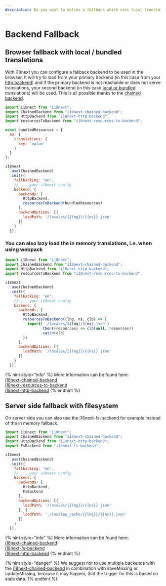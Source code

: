 ```yaml
---
description: Do you want to define a fallback which uses local translations?
---
```


# Backend Fallback

## Browser fallback with local / bundled translations

With i18next you can configure a fallback backend to be used in the browser. It will try to load from your primary backend \(in this case from your [http backend](https://github.com/i18next/i18next-http-backend)\) and if the primary backend is not reachable or does not serve translations, your second backend \(in this case [local or bundled](https://github.com/i18next/i18next-resources-to-backend) translations\) will be used. This is all possible thanks to the [chained backend](https://github.com/i18next/i18next-chained-backend).

```javascript
import i18next from "i18next";
import ChainedBackend from "i18next-chained-backend";
import HttpBackend from "i18next-http-backend";
import resourcesToBackend from "i18next-resources-to-backend";

const bundledResources = {
  en: {
    translations: {
      key: 'value'
    }
  }
};

i18next
  .use(ChainedBackend)
  .init({
    fallbackLng: "en",
    // ... your i18next config
    backend: {
      backends: [
        HttpBackend,
        resourcesToBackend(bundledResources)
      ],
      backendOptions: [{
        loadPath: '/locales/{{lng}}/{{ns}}.json'
      }]
    }
  });
```

### You can also lazy load the in memory translations, i.e. when using webpack

```javascript
import i18next from "i18next";
import ChainedBackend from "i18next-chained-backend";
import HttpBackend from "i18next-http-backend";
import resourcesToBackend from "i18next-resources-to-backend";

i18next
  .use(ChainedBackend)
  .init({
    fallbackLng: "en",
    // ... your i18next config
    backend: {
      backends: [
        HttpBackend,
        resourcesToBackend((lng, ns, clb) => {
          import(`./locales/${lng}/${ns}.json`)
                .then((resources) => clb(null, resources))
                .catch(clb)
        })
      ],
      backendOptions: [{
        loadPath: '/locales/{{lng}}/{{ns}}.json'
      }]
    }
  });
```

{% hint style="info" %}
More information can be found here:  
[i18next-chained-backend](https://github.com/i18next/i18next-chained-backend)  
[i18next-resources-to-backend](https://github.com/i18next/i18next-resources-to-backend)  
[i18next-http-backend](https://github.com/i18next/i18next-http-backend)
{% endhint %}

## Server side fallback with filesystem

On server side you can also use the i18next-fs-backend for example instead of the in memory fallback.

```javascript
import i18next from "i18next";
import ChainedBackend from "i18next-chained-backend";
import HttpBackend from "i18next-http-backend";
import FsBackend from "i18next-fs-backend";

i18next
  .use(ChainedBackend)
  .init({
    fallbackLng: "en",
    // ... your i18next config
    backend: {
      backends: [
        HttpBackend,
        FsBackend
      ],
      backendOptions: [{
        loadPath: '/locales/{{lng}}/{{ns}}.json'
      }, {
        loadPath: './locales_cache/{{lng}}/{{ns}}.json'
      }]
    }
  });
```

{% hint style="info" %}
More information can be found here:  
[i18next-chained-backend](https://github.com/i18next/i18next-chained-backend)  
[i18next-fs-backend](https://github.com/i18next/i18next-fs-backend)  
[i18next-http-backend](https://github.com/i18next/i18next-http-backend)
{% endhint %}

{% hint style="danger" %}
We suggest not to use multiple backends with the [i18next-chained-backend](https://github.com/i18next/i18next-chained-backend) in combination with saveMissing or updateMissing, because it may happen, that the trigger for this is based on stale data.
{% endhint %}

